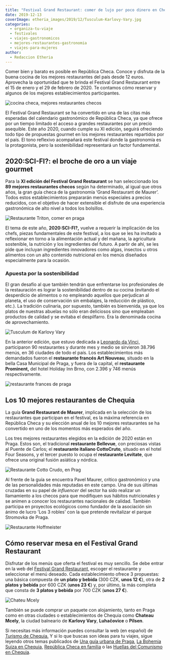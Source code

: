 ```yaml
---
title: "Festival Grand Restaurant: comer de lujo por poco dinero en Chequia"
date: 2019-12-13
coverImage: etheria_images/2019/12/Tusculum-Karlovy-Vary.jpg
categories: 
  - organiza-tu-viaje
  - festivales
  - viajes-gastronomicos
  - mejores-restaurantes-gastronomia
  - viajes-para-mujeres
author: 
  - Redaccion Etheria
---
```


Comer bien y barato es posible en República Checa. Conoce y disfruta de la buena cocina 
de los mejores restaurantes del país desde 12 euros. Aprovecha la oportunidad que te 
brinda el Festival Grand Restaurant entre el 15 de enero y el 29 de febrero de 2020. Te 
contamos cómo reservar y algunos de los mejores establecimientos participantes. 

![cocina checa, mejores restaurantes checos](etheria_images/2019/12/Holiday-Inn-Brno-900x643.jpg "El restaurante Prominent, del Holiday Inn de Brno, fue uno de los más requeridos en 2019. @GRF")

El Festival Grand Restaurant se ha convertido en una de las citas más esperadas del 
calendario gastronómico de República Checa, ya que ofrece por un tiempo limitado el 
acceso a grandes restaurantes por un precio asequible. Este año 2020, cuando cumple su 
XI edición, seguirá ofreciendo todo tipo de propuestas gourmet en los mejores 
restaurantes repartidos por el país. El tono reflexivo acompañará este festival donde la 
gastronomía es la protagonista, pero la sostenibilidad representará un factor 
fundamental. 

## 2020:SCI-FI?: el broche de oro a un viaje gourmet

Para la **XI edición del Festival Grand Restaurant** se han seleccionado los **89 
mejores restaurantes checos** según ha determinado, al igual que otros años, la gran 
guía checa de la gastronomía ‘Grand Restaurant de Maurer’. Todos estos establecimientos 
prepararán menús especiales a precios reducidos, con el objetivo de hacer extensible el 
disfrute de una experiencia gastronómica de alto nivel a todos los bolsillos. 

![Restaurante Triton, comer en praga](etheria_images/2019/12/restaurante-Triton-hotel-Adria-Praga-900x600.jpg "Restaurante Triton, del hotel Adria de Praga. ©GRF")

El tema de este año, **2020:SCI-FI?,** vuelve a requerir la implicación de los chefs, 
piezas fundamentales de este festival, a los que se les ha invitado a reflexionar en 
torno a la alimentación actual y del mañana, la agricultura sostenible, la nutrición y 
los ingredientes del futuro. A partir de ahí, se les pide que incluyan ingredientes 
innovadores como algas, insectos u otros alimentos con un alto contenido nutricional en 
los menús diseñados especialmente para la ocasión. 

### Apuesta por la sostenibilidad

El gran desafío al que también tendrán que enfrentarse los profesionales de la 
restauración es lograr la sostenibilidad dentro de su cocina (evitando el desperdicio de 
alimentos o no empleando aquellos que perjudican al planeta, el uso de conservación sin 
embalajes, la reducción de plástico, etc.). La tradición culinaria, por supuesto, 
también es bienvenida, ya que los platos de nuestras abuelas no sólo eran deliciosos 
sino que empleaban productos de calidad y se evitaba el despilfarro. Era la denominada 
cocina de aprovechamiento. 

![Tusculum de Karlovy Vary](etheria_images/2019/12/Tusculum-Karlovy-Vary-900x600.jpg "Tusculum de Karlovy Vary. ©GRF")

En la anterior edición, que estuvo dedicada a [Leonardo da 
Vinci,](https://etheriamagazine.com/2019/01/09/leonardo-da-vinci-inspira-el-mayor-festival-gastronomico-de-rep-checa/) 
participaron 90 restaurantes y durante mes y medio se sirvieron 38.796 menús, en 36 
ciudades de todo el país. Los establecimientos más demandados fueron el **restaurante 
francés Art Nouveau**, situado en la bella Casa Municipal de Praga, y fuera de la 
capital, el **restaurante Prominent,** del hotel Holiday Inn Brno, con 2.396 y 746 menús 
respectivamente. 

![restaurante frances de praga](etheria_images/2019/12/Restaurante-frances-Art-Nouveau-Praga-900x600.jpg "Restaurante Art Nouveau, de Praga. ©FGR")

## Los 10 mejores restaurantes de Chequia

La guía **Grand Restaurant de Maurer**, implicada en la selección de los restaurantes 
que participan en el festival, es la máxima referencia en República Checa y su elección 
anual de los 10 mejores restaurantes se ha convertido en uno de los momentos más 
esperados del año. 

Los tres mejores restaurantes elegidos en la edición de 2020 están en Praga. Estos son, 
el tradicional **restaurante Bellevue**, con preciosas vistas al Puente de Carlos; el 
**restaurante italiano CottoCruto**, situado en el hotel Four Seasons, y el tercer 
puesto lo ocupa el **restaurante Levitate**, que ofrece una original fusión asiática y 
nórdica. 

![Restaurante Cotto Crudo, en Prag](etheria_images/2019/12/restaurante-Cotto-Crudo-Praga-900x600.jpg "Restaurante Cotto Crudo, en Praga. ©FGR")

Al frente de la guía se encuentra Pavel Maurer, crítico gastronómico y una de las 
personalidades más reputadas en este campo. Una de sus últimas cruzadas en su papel de 
_influencer_ del sector ha sido realizar un llamamiento a los checos para que modifiquen 
sus hábitos nutricionales y se animen a conocer los restaurantes nacionales de calidad. 
También participa en proyectos ecológicos como fundador de la asociación sin ánimo de 
lucro 'Los 3 robles' con la que pretende revitalizar el parque Stromovka de Praga. 

![Restaurante Hoffmeister](etheria_images/2019/12/restaurante-Hoffmeister-Praga-900x675.jpg "Restaurante Hoffmeister, en Praga. ©GRF")

## Cómo reservar mesa en el Festival Grand Restaurant

Disfrutar de los menús que oferta el festival es muy sencillo. Se debe entrar en la web 
del [Festival Grand Restaurant,](https://maureruv-vyber.cz/grand-restaurant-festival) 
escoger el restaurante y seleccionar el menú deseado. Cada establecimiento ofrece 3 
propuestas: una básica compuesta de **un plato y bebida** (300 CZK, **unos 12 €**), otra 
de **2 platos y bebida** por 600 CZK (**unos 23 €**) y, por último, la más completa que 
consta de **3 platos y bebida** por 700 CZK (**unos 27 €**). 

![Chateu Mcely](etheria_images/2019/12/viaje-chequia-Chateu-Mcely-900x600.jpg "© Chateu Mcely.")

También se puede comprar un paquete con alojamiento, tanto en Praga como en otras 
ciudades o establecimientos de Chequia como **Chateau Mcely**, la ciudad balneario de 
**Karlovy Vary**, **Luhačovice** o **Pilsen**. 

Si necesitas más información puedes consultar la web (en español) de [Turismo de 
Chequia.](https://www.czechtourism.com/sp/e/prague-grand-restaurant-festival/) Y si lo 
que buscas son ideas para tu viajes, sigue leyendo otros temas publicados de [Una guía 
urbana de 
Praga](https://etheriamagazine.com/2019/09/16/que-hacer-ver-2-dias-en-praga-museos-festivales/), 
[La Bohemia Suiza en 
Chequia,](https://etheriamagazine.com/2018/12/11/10-estampas-romanticas-de-republica-checa/) 
[República Checa en 
familia](https://etheriamagazine.com/2019/05/07/viaje-en-familia-moravia-del-sur-praga-republica-checa/) 
o las [Huellas del Comunismo en 
Chequia](https://etheriamagazine.com/2019/11/17/ruta-revolucion-terciopelo-comunismo-republica-checa/).
